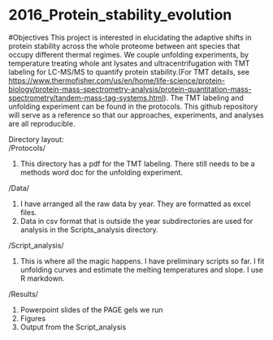 # 2016_Protein_stability_evolution

#Objectives
This project is interested in elucidating the adaptive shifts in protein stability across the whole proteome between ant species that occupy different thermal regimes. We couple unfolding experiments, by temperature treating whole ant lysates and ultracentrifugation with TMT labeling for LC-MS/MS to quantify protein stability.(For TMT details, see https://www.thermofisher.com/us/en/home/life-science/protein-biology/protein-mass-spectrometry-analysis/protein-quantitation-mass-spectrometry/tandem-mass-tag-systems.html). The TMT labeling and unfolding experiment can be found in the protocols. This github repository will serve as a reference so that our approaches, experiments, and analyses are all reproducible. 

Directory layout:    
/Protocols/    
1) This directory has a pdf for the TMT labeling. There still needs to be a methods word doc for the unfolding experiment.


/Data/     
1) I have arranged all the raw data by year. They are formatted as excel files.      
2) Data in csv format that is  outside the year subdirectories are used for analysis in the Scripts_analysis directory. 

/Script_analysis/    
1) This is where all the magic happens. I have preliminary scripts so far. I fit unfolding curves and estimate the melting temperatures and slope. I use R markdown. 

/Results/    
1) Powerpoint slides of the PAGE gels we run    
2) Figures    
3) Output from the Script_analysis    
